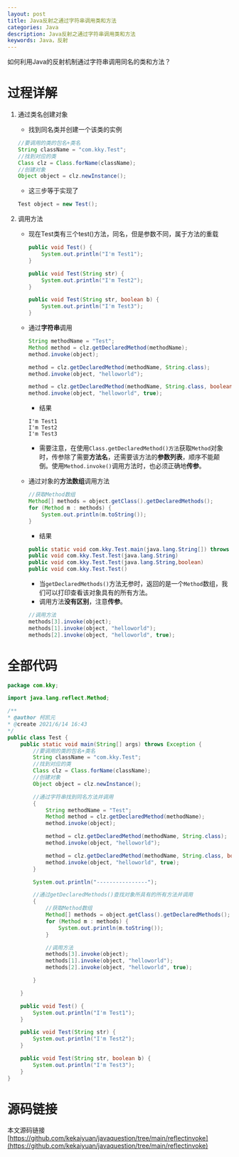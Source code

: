 ```yaml
---
layout: post
title: Java反射之通过字符串调用类和方法
categories: Java
description: Java反射之通过字符串调用类和方法
keywords: Java，反射
---
```


如何利用Java的反射机制通过字符串调用同名的类和方法？

# 过程详解
1. 通过类名创建对象
	- 找到同名类并创建一个该类的实例
	```java
	//要调用的类的包名+类名
	String className = "com.kky.Test";
	//找到对应的类
	Class clz = Class.forName(className);
	//创建对象
	Object object = clz.newInstance();
	```
	- 这三步等于实现了
	```java
	Test object = new Test();
	```
	
	
2. 调用方法
	- 现在Test类有三个test()方法，同名，但是参数不同，属于方法的重载
		```java
		public void Test() {
			System.out.println("I'm Test1");
		}

		public void Test(String str) {
			System.out.println("I'm Test2");
		}

		public void Test(String str, boolean b) {
			System.out.println("I'm Test3");
		}
		```
		
	- 通过**字符串**调用
		```java
		String methodName = "Test";
		Method method = clz.getDeclaredMethod(methodName);
		method.invoke(object);

		method = clz.getDeclaredMethod(methodName, String.class);
		method.invoke(object, "helloworld");

		method = clz.getDeclaredMethod(methodName, String.class, boolean.class);
		method.invoke(object, "helloworld", true);
		```
		- 结果
		```
		I'm Test1
		I'm Test2
		I'm Test3
		```
		- 需要注意，在使用`Class.getDeclaredMethod()方法`获取`Method`对象时，传参除了需要**方法名**，还需要该方法的**参数列表**，顺序不能颠倒。使用`Method.invoke()`调用方法时，也必须正确地**传参**。


	- 通过对象的**方法数组**调用方法
		```java
		//获取Method数组
		Method[] methods = object.getClass().getDeclaredMethods();
		for (Method m : methods) {
			System.out.println(m.toString());
		}
		```
		- 结果
		```java
		public static void com.kky.Test.main(java.lang.String[]) throws java.lang.Exception
		public void com.kky.Test.Test(java.lang.String)
		public void com.kky.Test.Test(java.lang.String,boolean)
		public void com.kky.Test.Test()
		```
		- 当`getDeclaredMethods()`方法无参时，返回的是一个`Method`数组，我们可以打印查看该对象具有的所有方法。
		- 调用方法**没有区别**，注意**传参**。
		```java
		//调用方法
		methods[3].invoke(object);
		methods[1].invoke(object, "helloworld");
		methods[2].invoke(object, "helloworld", true);
		```
		
# 全部代码
```java
package com.kky;

import java.lang.reflect.Method;

/**
* @author 柯凯元
* @create 2021/6/14 16:43
*/
public class Test {
	public static void main(String[] args) throws Exception {
		//要调用的类的包名+类名
		String className = "com.kky.Test";
		//找到对应的类
		Class clz = Class.forName(className);
		//创建对象
		Object object = clz.newInstance();

		//通过字符串找到同名方法并调用
		{
			String methodName = "Test";
			Method method = clz.getDeclaredMethod(methodName);
			method.invoke(object);

			method = clz.getDeclaredMethod(methodName, String.class);
			method.invoke(object, "helloworld");

			method = clz.getDeclaredMethod(methodName, String.class, boolean.class);
			method.invoke(object, "helloworld", true);
		}

		System.out.println("----------------");

		//通过getDeclaredMethods()查找对象所具有的所有方法并调用
		{
			//获取Method数组
			Method[] methods = object.getClass().getDeclaredMethods();
			for (Method m : methods) {
				System.out.println(m.toString());
			}

			//调用方法
			methods[3].invoke(object);
			methods[1].invoke(object, "helloworld");
			methods[2].invoke(object, "helloworld", true);

		}

	}

	public void Test() {
		System.out.println("I'm Test1");
	}

	public void Test(String str) {
		System.out.println("I'm Test2");
	}

	public void Test(String str, boolean b) {
		System.out.println("I'm Test3");
	}
}
```

# 源码链接
本文源码链接[https://github.com/kekaiyuan/javaquestion/tree/main/reflectinvoke](https://github.com/kekaiyuan/javaquestion/tree/main/reflectinvoke)

